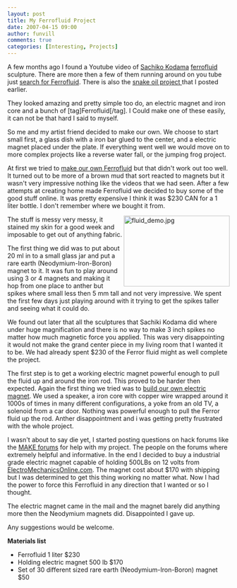 ```yaml
---
layout: post
title: My Ferrofluid Project 
date: 2007-04-15 09:00
author: funvill
comments: true
categories: [Interesting, Projects]
---
```

A few months ago I found a Youtube video of <a href="http://www.kodama.hc.uec.ac.jp/protrudeflow/">Sachiko Kodama</a> <a href="http://en.wikipedia.org/wiki/Ferrofluid">ferrofluid</a> sculpture. There are more then a few of them  running around on you tube just <a href="http://www.youtube.com/results?search_query=Ferrofluid">search for Ferrofluid</a>. There is also the <a href="http://www.abluestar.com/blog/snoil-a-physical-display-based-on-ferrofluid/">snake oil project </a>that I posted earlier.

They looked amazing and pretty simple too do, an electric magnet and iron core and a bunch of [tag]Ferrofluid[/tag]. I Could make one of these easily, it can not be that hard I said to myself.

So me and my artist friend decided to make our own. We choose to start small first, a glass dish with a iron bar glued to the center, and a electric magnet placed under the plate. If everything went well we would move on to more complex projects like a reverse water fall, or the jumping frog project.

At first we tried to <a href="http://chemistry.about.com/od/demonstrationsexperiments/ss/liquidmagnet.htm">make our own Ferrofluid</a> but that didn't work out too well. It turned out to be more of a brown mud that sort reacted to magnets but it wasn't very impressive nothing like the videos that we had seen. After a few attempts at creating home made Ferrofluid we decided to buy some of the good stuff online. It was pretty expensive I think it was $230 CAN for a 1 liter bottle. I don't remember where we bought it from.

<a href="http://www.abluestar.com/blog/wp-content/uploads/fluid_demo.jpg" rel="lightbox"><img src="http://www.abluestar.com/blog/wp-content/uploads/fluid_demo.jpg" alt="fluid_demo.jpg" title="fluid_demo.jpg" align="right" border="0" height="160" width="240" /></a>

The stuff is messy very messy, it stained my skin for a good week and imposable to get out of anything fabric.

The first thing we did was to put about 20 ml in to a small glass jar and put a rare earth (Neodymium-Iron-Boron)  magnet to it. It was fun to play around using 3 or 4 magnets and making it hop from one place to anther but spikes where small less then 5 mm tall and not very impressive. We spent the first few days just playing around with it trying to get the spikes taller and seeing what it could do.

We found out later that all the sculptures that Sachiki Kodama did where under huge magnification and there is no way to make 3 inch spikes no matter how much magnetic force you applied. This was very disappointing it would not make the grand center piece in my living room that I wanted it to be. We had already spent $230 of the Ferror fluid might as well complete the project.

The first step is to get a working electric magnet powerful enough to pull the fluid up and around the iron rod. This proved to be harder then expected. Again the first thing we tried was to <a href="http://www.coolmagnetman.com/magelect.htm">build our own electric magnet</a>. We used a speaker, a iron core with copper wire wrapped around it 1000s of times in many different configurations, a yoke from an old TV, a solenoid from a car door. Nothing was powerful enough to pull the Ferror fluid up the rod. Anther disappointment and i was getting pretty frustrated with the whole project.

I wasn't about to say die yet, I started posting questions on hack forums like the <a href="http://forums.makezine.com/">MAKE forums</a> for help with my project. The people on the forums where extremely helpful and informative. In the end I decided to buy a industrial grade electric magnet capable of holding 500LBs on 12 volts from <a href="http://www.ElectroMechanicsOnline.com">ElectroMechanicsOnline.com</a>. The magnet cost about $170 with shipping but I was determined to get this thing working no matter what. Now I had the power to force this Ferrofluid in any direction that I wanted or so I thought.

The electric magnet came in the mail and the magnet barely did anything more then the Neodymium magnets did. Disappointed I gave up.

Any suggestions would be welcome.

<strong>Materials list</strong>
<ul>
	<li>Ferrofluid 1 liter $230</li>
	<li>Holding electric magnet 500 lb  $170</li>
	<li>Set of 30 different sized rare earth (Neodymium-Iron-Boron)  magnet $50</li>
</ul>
